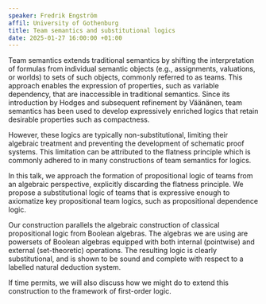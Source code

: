 ```yaml
---
speaker: Fredrik Engström
affil: University of Gothenburg
title: Team semantics and substitutional logics
date: 2025-01-27 16:00:00 +01:00
---
```


Team semantics extends traditional semantics by shifting the interpretation of formulas from individual semantic objects (e.g., assignments, valuations, or worlds) to sets of such objects, commonly referred to as teams.
This approach enables the expression of properties, such as variable dependency, that are inaccessible in traditional semantics.
Since its introduction by Hodges and subsequent refinement by Väänänen, team semantics has been used to develop expressively enriched logics that retain desirable properties such as compactness.

<!--more-->

However, these logics are typically non-substitutional, limiting their algebraic treatment and preventing the development of schematic proof systems.
This limitation can be attributed to the flatness principle which is commonly adhered to in many constructions of team semantics for logics.

In this talk, we approach the formation of propositional logic of teams from an algebraic perspective, explicitly discarding the flatness principle.
We propose a substitutional logic of teams that is expressive enough to axiomatize key propositional team logics, such as propositional dependence logic.

Our construction parallels the algebraic construction of classical propositional logic from Boolean algebras.
The algebras we are using are powersets of Boolean algebras equipped with both internal (pointwise) and external (set-theoretic) operations.
The resulting logic is clearly substitutional, and is shown to be sound and complete with respect to a labelled natural deduction system.

If time permits, we will also discuss how we might do to extend this construction to the framework of first-order logic.
